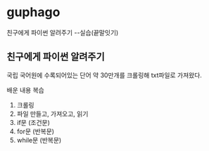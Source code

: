 # guphago
친구에게 파이썬 알려주기 --실습(끝말잇기)


## 친구에게 파이썬 알려주기

국립 국어원에 수록되어있는 단어 약 30만개를 크롤링해 txt파일로
가져왔다.

배운 내용 복습

1. 크롤링 
2. 파일 만들고, 가져오고, 읽기
3. if문 (조건문)
4. for문 (반복문)
5. while문 (반복문)



